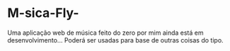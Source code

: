 # M-sica-Fly-
Uma aplicação web de música feito do zero por mim ainda está em desenvolvimento... Poderá ser usadas para base de outras coisas do tipo.
